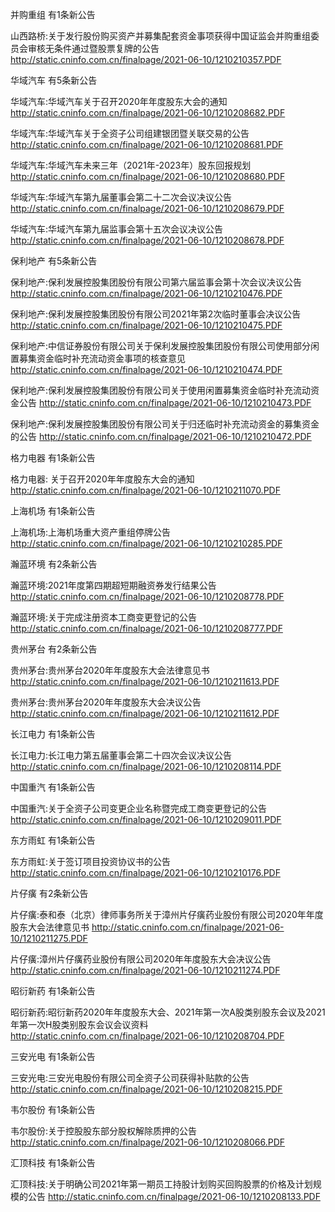 并购重组 有1条新公告 

山西路桥:关于发行股份购买资产并募集配套资金事项获得中国证监会并购重组委员会审核无条件通过暨股票复牌的公告 http://static.cninfo.com.cn/finalpage/2021-06-10/1210210357.PDF 

华域汽车 有5条新公告 

华域汽车:华域汽车关于召开2020年年度股东大会的通知 http://static.cninfo.com.cn/finalpage/2021-06-10/1210208682.PDF 

华域汽车:华域汽车关于全资子公司组建银团暨关联交易的公告 http://static.cninfo.com.cn/finalpage/2021-06-10/1210208681.PDF 

华域汽车:华域汽车未来三年（2021年-2023年）股东回报规划 http://static.cninfo.com.cn/finalpage/2021-06-10/1210208680.PDF 

华域汽车:华域汽车第九届董事会第二十二次会议决议公告 http://static.cninfo.com.cn/finalpage/2021-06-10/1210208679.PDF 

华域汽车:华域汽车第九届监事会第十五次会议决议公告 http://static.cninfo.com.cn/finalpage/2021-06-10/1210208678.PDF 

保利地产 有5条新公告 

保利地产:保利发展控股集团股份有限公司第六届监事会第十次会议决议公告 http://static.cninfo.com.cn/finalpage/2021-06-10/1210210476.PDF 

保利地产:保利发展控股集团股份有限公司2021年第2次临时董事会决议公告 http://static.cninfo.com.cn/finalpage/2021-06-10/1210210475.PDF 

保利地产:中信证券股份有限公司关于保利发展控股集团股份有限公司使用部分闲置募集资金临时补充流动资金事项的核查意见 http://static.cninfo.com.cn/finalpage/2021-06-10/1210210474.PDF 

保利地产:保利发展控股集团股份有限公司关于使用闲置募集资金临时补充流动资金公告 http://static.cninfo.com.cn/finalpage/2021-06-10/1210210473.PDF 

保利地产:保利发展控股集团股份有限公司关于归还临时补充流动资金的募集资金的公告 http://static.cninfo.com.cn/finalpage/2021-06-10/1210210472.PDF 

格力电器 有1条新公告 

格力电器: 关于召开2020年年度股东大会的通知 http://static.cninfo.com.cn/finalpage/2021-06-10/1210211070.PDF 

上海机场 有1条新公告 

上海机场:上海机场重大资产重组停牌公告 http://static.cninfo.com.cn/finalpage/2021-06-10/1210210285.PDF 

瀚蓝环境 有2条新公告 

瀚蓝环境:2021年度第四期超短期融资券发行结果公告 http://static.cninfo.com.cn/finalpage/2021-06-10/1210208778.PDF 

瀚蓝环境:关于完成注册资本工商变更登记的公告 http://static.cninfo.com.cn/finalpage/2021-06-10/1210208777.PDF 

贵州茅台 有2条新公告 

贵州茅台:贵州茅台2020年年度股东大会法律意见书 http://static.cninfo.com.cn/finalpage/2021-06-10/1210211613.PDF 

贵州茅台:贵州茅台2020年年度股东大会决议公告 http://static.cninfo.com.cn/finalpage/2021-06-10/1210211612.PDF 

长江电力 有1条新公告 

长江电力:长江电力第五届董事会第二十四次会议决议公告 http://static.cninfo.com.cn/finalpage/2021-06-10/1210208114.PDF 

中国重汽 有1条新公告 

中国重汽:关于全资子公司变更企业名称暨完成工商变更登记的公告 http://static.cninfo.com.cn/finalpage/2021-06-10/1210209011.PDF 

东方雨虹 有1条新公告 

东方雨虹:关于签订项目投资协议书的公告 http://static.cninfo.com.cn/finalpage/2021-06-10/1210210176.PDF 

片仔癀 有2条新公告 

片仔癀:泰和泰（北京）律师事务所关于漳州片仔癀药业股份有限公司2020年年度股东大会法律意见书 http://static.cninfo.com.cn/finalpage/2021-06-10/1210211275.PDF 

片仔癀:漳州片仔癀药业股份有限公司2020年年度股东大会决议公告 http://static.cninfo.com.cn/finalpage/2021-06-10/1210211274.PDF 

昭衍新药 有1条新公告 

昭衍新药:昭衍新药2020年年度股东大会、2021年第一次A股类别股东会议及2021年第一次H股类别股东会议会议资料 http://static.cninfo.com.cn/finalpage/2021-06-10/1210208704.PDF 

三安光电 有1条新公告 

三安光电:三安光电股份有限公司全资子公司获得补贴款的公告 http://static.cninfo.com.cn/finalpage/2021-06-10/1210208215.PDF 

韦尔股份 有1条新公告 

韦尔股份:关于控股股东部分股权解除质押的公告 http://static.cninfo.com.cn/finalpage/2021-06-10/1210208066.PDF 

汇顶科技 有1条新公告 

汇顶科技:关于明确公司2021年第一期员工持股计划购买回购股票的价格及计划规模的公告 http://static.cninfo.com.cn/finalpage/2021-06-10/1210208133.PDF 


